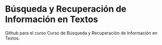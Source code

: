 # Búsqueda y Recuperación de Información en Textos

Github para el curso Curso de Búsqueda y Recuperación de Información en Textos.
